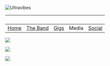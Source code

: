 ![Ultravibes](https://scontent.fbos1-1.fna.fbcdn.net/v/t1.0-9/55492985_332890087357228_108962916572594176_o.jpg?_nc_cat=100&_nc_sid=6e5ad9&_nc_ohc=apxkqkfxRhYAX9g1FpF&_nc_ht=scontent.fbos1-1.fna&oh=54b5f0af0fe6447625510dfca9c4efb6&oe=5EC0F420)

| &nbsp;               | &nbsp;             | &nbsp;         | &nbsp; | &nbsp;                                             |
| -------------------- | ------------------ | -------------- | ------ | -------------------------------------------------- |
| [Home](./index.html) | [The Band](./band) | [Gigs](./gigs) | Media  | [Social](https://www.facebook.com/UltraVibesBand/) |

![](https://scontent.fbos1-1.fna.fbcdn.net/v/t1.0-9/85109095_518621768784058_6843894059619057664_n.jpg?_nc_cat=102&_nc_sid=a61e81&_nc_ohc=KyyoFt1SOqIAX8Iev0V&_nc_ht=scontent.fbos1-1.fna&oh=cd935e97721346871f6d3300eb22fa84&oe=5EC4A01E)

![](https://scontent.fbos1-1.fna.fbcdn.net/v/t1.0-9/84165861_512952799350955_9155234171705098240_n.jpg?_nc_cat=106&_nc_sid=a61e81&_nc_ohc=_FT0GJ8ejAEAX8uQSzb&_nc_ht=scontent.fbos1-1.fna&oh=48743439d57f3297388abb2fa4c51865&oe=5EBD4C6E)

![](https://scontent.fewr1-2.fna.fbcdn.net/v/t1.0-9/70713976_420815611898008_2744279283743588352_n.jpg?_nc_cat=108&_nc_sid=a61e81&_nc_ohc=7LUdTTGv07UAX8lXfLP&_nc_ht=scontent.fewr1-2.fna&oh=84c7f7a9477dfee209734631b956b614&oe=5EF11EB5)
